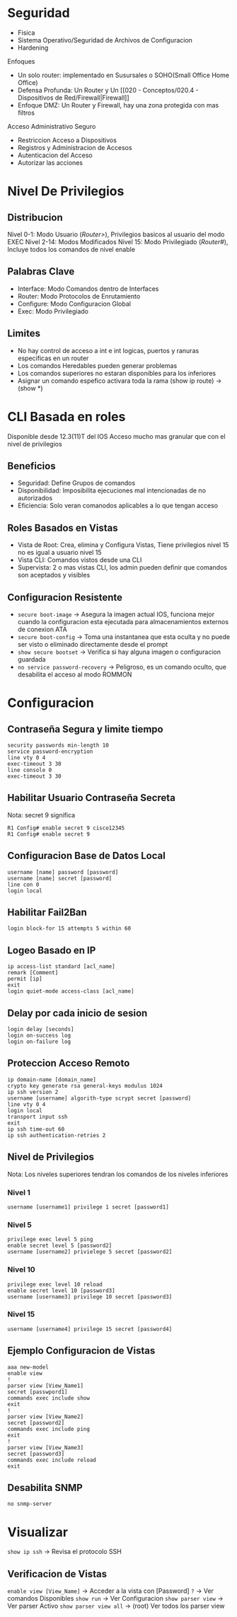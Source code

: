 # Seguridad
- Fisica
- Sistema Operativo/Seguridad de Archivos de Configuracion
- Hardening

Enfoques
- Un solo router: implementado en Susursales o SOHO(Small Office Home Office)
- Defensa Profunda: Un Router y Un [[020 - Conceptos/020.4 - Dispositivos de Red/Firewall|Firewall]]
- Enfoque DMZ: Un Router y Firewall, hay una zona protegida con mas filtros

Acceso Administrativo Seguro
- Restriccion Acceso a Dispositivos
- Registros y Administracion de Accesos
- Autenticacion del Acceso
- Autorizar las acciones

# Nivel De Privilegios
## Distribucion
Nivel 0-1: Modo Usuario (*Router>*), Privilegios basicos al usuario del modo EXEC
Nivel 2-14: Modos Modificados
Nivel 15: Modo Privilegiado (*Router#*), Incluye todos los comandos de nivel enable
## Palabras Clave
- Interface: Modo Comandos dentro de Interfaces
- Router: Modo Protocolos de Enrutamiento
- Configure: Modo Configuracion Global
- Exec: Modo Privilegiado
## Limites
- No hay control de acceso a int e int logicas, puertos y ranuras especificas en un router
- Los comandos Heredables pueden generar problemas
- Los comandos superiores no estaran disponibles para los inferiores
- Asignar un comando espefico activara toda la rama (show ip route) -> (show \*)
# CLI Basada en roles
Disponible desde 12.3(11)T del IOS
Acceso mucho mas granular que con el nivel de privilegios
## Beneficios
- Seguridad: Define Grupos de comandos
- Disponibilidad: Imposibilita ejecuciones mal intencionadas de no autorizados
- Eficiencia: Solo veran comanodos aplicables a lo que tengan acceso
## Roles Basados en Vistas
- Vista de Root: Crea, elimina y Configura Vistas, Tiene privilegios nivel 15 no es igual a usuario nivel 15
- Vista CLI: Comandos vistos desde una CLI
- Supervista:  2 o mas vistas CLI, los admin pueden definir que comandos son aceptados y visibles

## Configuracion Resistente
- `secure boot-image` -> Asegura la imagen actual IOS, funciona mejor cuando la configuracion esta ejecutada para almacenamientos externos de conexion ATA
- `secure boot-config` -> Toma una instantanea que esta oculta y no puede ser visto o eliminado directamente desde el prompt
- `show secure bootset` -> Verifica si hay alguna imagen o configuracion guardada
- `no service password-recovery` -> Peligroso, es un comando oculto, que desabilita el acceso al modo ROMMON



# Configuracion
## Contraseña Segura y limite tiempo
```
security passwords min-length 10
service password-encryption
line vty 0 4
exec-timeout 3 30
line console 0
exec-timeout 3 30
```
## Habilitar Usuario Contraseña Secreta
Nota: secret 9 significa
```
R1 Config# enable secret 9 cisco12345
R1 Config# enable secret 9
```
## Configuracion Base de Datos Local
```
username [name] password [password]
username [name] secret [password]
line con 0
login local
```
## Habilitar Fail2Ban
```
login block-for 15 attempts 5 within 60
```
## Logeo Basado en IP
```
ip access-list standard [acl_name]
remark [Comment]
permit [ip]
exit
login quiet-mode access-class [acl_name]
```
## Delay por cada inicio de sesion
```
login delay [seconds]
login on-success log
login on-failure log
```
## Proteccion Acceso Remoto
```
ip domain-name [domain_name]
crypto key generate rsa general-keys modulus 1024
ip ssh version 2
username [username] algorith-type scrypt secret [password]
line vty 0 4
login local
transport input ssh
exit
ip ssh time-out 60
ip ssh authentication-retries 2
```
## Nivel de Privilegios
Nota: Los niveles superiores tendran los comandos de los niveles inferiores
### Nivel 1
```
username [username1] privilege 1 secret [password1]
```
### Nivel 5
```
privilege exec level 5 ping
enable secret level 5 [password2]
username [username2] privielege 5 secret [password2]
```
### Nivel 10
```
privilege exec level 10 reload
enable secret level 10 [password3]
username [username3] privilege 10 secret [password3]
```
### Nivel 15
```
username [username4] privilege 15 secret [password4]
```

## Ejemplo Configuracion de Vistas
```
aaa new-model
enable view
!
parser view [View_Name1]
secret [passwpord1]
commands exec include show
exit
!
parser view [View_Name2]
secret [password2]
commands exec include ping
exit
!
parser view [View_Name3]
secret [password3]
commands exec include reload
exit
```
## Desabilita SNMP
```
no snmp-server
```
# Visualizar
`show ip ssh` -> Revisa el protocolo SSH

## Verificacion de Vistas
`enable view [View_Name]` -> Acceder a la vista con \[Password\]
`?` -> Ver comandos Disponibles
`show run` -> Ver Configuracion
`show parser view` -> Ver parser Activo
`show parser view all` -> (root) Ver todos los parser view
